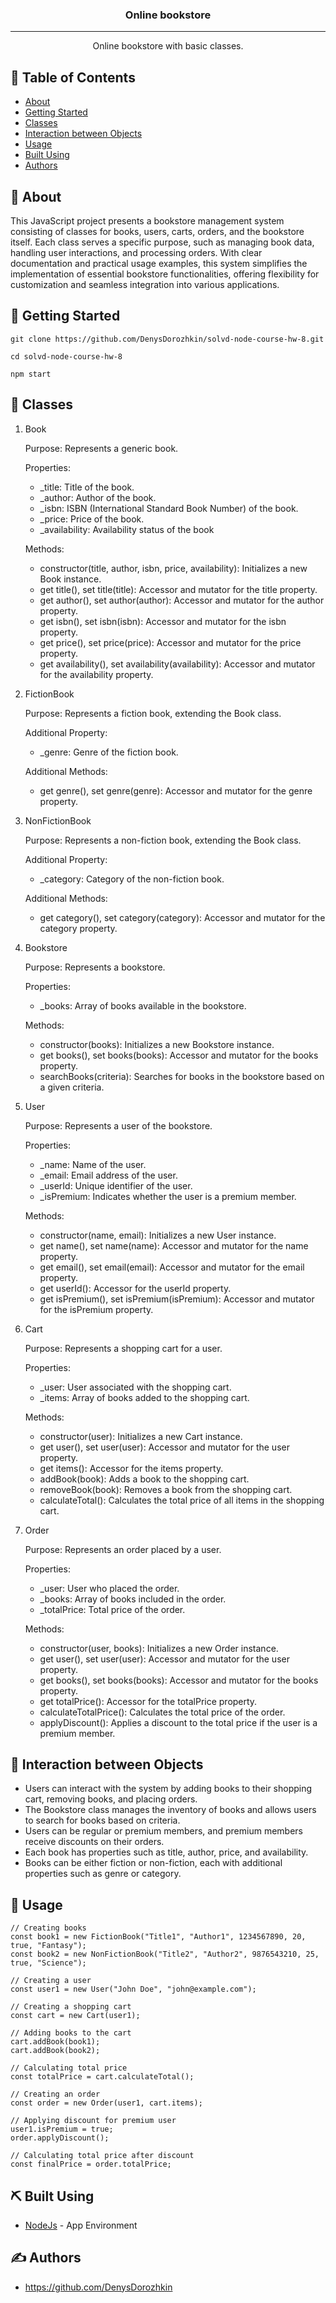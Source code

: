 <h3 align="center">Online bookstore</h3>

---

<p align="center"> Online bookstore with basic classes.
    <br> 
</p>

## 📝 Table of Contents

- [About](#about)
- [Getting Started](#getting_started)
- [Classes](#classes)
- [Interaction between Objects](#interaction_between_objects)
- [Usage](#usage)
- [Built Using](#built_using)
- [Authors](#authors)

## 🧐 About <a name = "about"></a>

This JavaScript project presents a bookstore management system consisting of classes for books, users, carts, orders, and the bookstore itself. Each class serves a specific purpose, such as managing book data, handling user interactions, and processing orders. With clear documentation and practical usage examples, this system simplifies the implementation of essential bookstore functionalities, offering flexibility for customization and seamless integration into various applications.

## 🏁 Getting Started <a name = "getting_started"></a>

```
git clone https://github.com/DenysDorozhkin/solvd-node-course-hw-8.git
```

```
cd solvd-node-course-hw-8
```

```
npm start
```

## 🔧 Classes <a name = "classes"></a>

1. Book

   Purpose: Represents a generic book.

   Properties:

   - \_title: Title of the book.
   - \_author: Author of the book.
   - \_isbn: ISBN (International Standard Book Number) of the book.
   - \_price: Price of the book.
   - \_availability: Availability status of the book

   Methods:

   - constructor(title, author, isbn, price, availability): Initializes a new Book instance.
   - get title(), set title(title): Accessor and mutator for the title property.
   - get author(), set author(author): Accessor and mutator for the author property.
   - get isbn(), set isbn(isbn): Accessor and mutator for the isbn property.
   - get price(), set price(price): Accessor and mutator for the price property.
   - get availability(), set availability(availability): Accessor and mutator for the availability property.

2. FictionBook

   Purpose: Represents a fiction book, extending the Book class.

   Additional Property:

   - \_genre: Genre of the fiction book.

   Additional Methods:

   - get genre(), set genre(genre): Accessor and mutator for the genre property.

3. NonFictionBook

   Purpose: Represents a non-fiction book, extending the Book class.

   Additional Property:

   - \_category: Category of the non-fiction book.

   Additional Methods:

   - get category(), set category(category): Accessor and mutator for the category property.

4. Bookstore

   Purpose: Represents a bookstore.

   Properties:

   - \_books: Array of books available in the bookstore.

   Methods:

   - constructor(books): Initializes a new Bookstore instance.
   - get books(), set books(books): Accessor and mutator for the books property.
   - searchBooks(criteria): Searches for books in the bookstore based on a given criteria.

5. User

   Purpose: Represents a user of the bookstore.

   Properties:

   - \_name: Name of the user.
   - \_email: Email address of the user.
   - \_userId: Unique identifier of the user.
   - \_isPremium: Indicates whether the user is a premium member.

   Methods:

   - constructor(name, email): Initializes a new User instance.
   - get name(), set name(name): Accessor and mutator for the name property.
   - get email(), set email(email): Accessor and mutator for the email property.
   - get userId(): Accessor for the userId property.
   - get isPremium(), set isPremium(isPremium): Accessor and mutator for the isPremium property.

6. Cart

   Purpose: Represents a shopping cart for a user.

   Properties:

   - \_user: User associated with the shopping cart.
   - \_items: Array of books added to the shopping cart.

   Methods:

   - constructor(user): Initializes a new Cart instance.
   - get user(), set user(user): Accessor and mutator for the user property.
   - get items(): Accessor for the items property.
   - addBook(book): Adds a book to the shopping cart.
   - removeBook(book): Removes a book from the shopping cart.
   - calculateTotal(): Calculates the total price of all items in the shopping cart.

7. Order

   Purpose: Represents an order placed by a user.

   Properties:

   - \_user: User who placed the order.
   - \_books: Array of books included in the order.
   - \_totalPrice: Total price of the order.

   Methods:

   - constructor(user, books): Initializes a new Order instance.
   - get user(), set user(user): Accessor and mutator for the user property.
   - get books(), set books(books): Accessor and mutator for the books property.
   - get totalPrice(): Accessor for the totalPrice property.
   - calculateTotalPrice(): Calculates the total price of the order.
   - applyDiscount(): Applies a discount to the total price if the user is a premium member.

## 🚀 Interaction between Objects <a name = "interaction_between_objects"></a>

- Users can interact with the system by adding books to their shopping cart, removing books, and placing orders.
- The Bookstore class manages the inventory of books and allows users to search for books based on criteria.
- Users can be regular or premium members, and premium members receive discounts on their orders.
- Each book has properties such as title, author, price, and availability.
- Books can be either fiction or non-fiction, each with additional properties such as genre or category.

## 🎈 Usage <a name = "usage"></a>

```
// Creating books
const book1 = new FictionBook("Title1", "Author1", 1234567890, 20, true, "Fantasy");
const book2 = new NonFictionBook("Title2", "Author2", 9876543210, 25, true, "Science");

// Creating a user
const user1 = new User("John Doe", "john@example.com");

// Creating a shopping cart
const cart = new Cart(user1);

// Adding books to the cart
cart.addBook(book1);
cart.addBook(book2);

// Calculating total price
const totalPrice = cart.calculateTotal();

// Creating an order
const order = new Order(user1, cart.items);

// Applying discount for premium user
user1.isPremium = true;
order.applyDiscount();

// Calculating total price after discount
const finalPrice = order.totalPrice;
```

## ⛏️ Built Using <a name = "built_using"></a>

- [NodeJs](https://nodejs.org/en/) - App Environment

## ✍️ Authors <a name = "authors"></a>

- https://github.com/DenysDorozhkin
